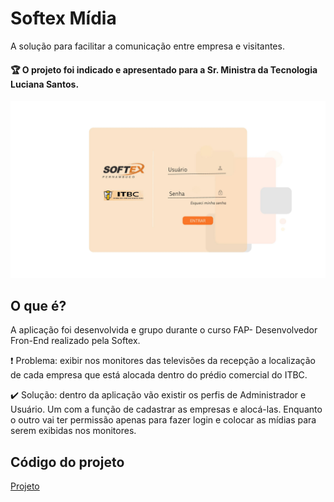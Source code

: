 # Softex Mídia

A solução para facilitar a comunicação entre empresa e visitantes. 


#### 🏆 O projeto foi indicado e apresentado para a Sr. Ministra da Tecnologia Luciana Santos.

<img src="Tela Login A.jpg">

## O que é?

A aplicação foi desenvolvida e grupo durante o curso FAP- Desenvolvedor Fron-End realizado pela Softex. 

❗ Problema: exibir nos monitores das televisões da recepção a localização de cada empresa que está alocada dentro do prédio comercial do ITBC. 

✔️ Solução: dentro da aplicação vão existir os perfis de Administrador e Usuário. Um com a função de cadastrar as empresas e alocá-las. Enquanto o outro vai ter permissão apenas para fazer login e colocar as mídias para serem exibidas nos monitores.


## Código do projeto
[Projeto](https://github.com/ASuamy/projeto-softex)
